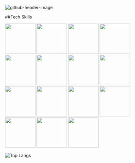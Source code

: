 
![github-header-image](https://user-images.githubusercontent.com/94549443/173029460-77d38866-6649-4df2-afbf-47207702406a.png)

<!--
**n-a-z-a/n-a-z-a** is a ✨ _special_ ✨ repository because its `README.md` (this file) appears on your GitHub profile.

Here are some ideas to get you started:

- 🔭 I’m currently working on ...
- 🌱 I’m currently learning ...
- 👯 I’m looking to collaborate on ...
- 🤔 I’m looking for help with ...
- 💬 Ask me about ...
- 📫 How to reach me: ...
- 😄 Pronouns: He/Him
- ⚡ Fun fact: ...
-->


##Tech Skills

<div id="badges">
	<img src="https://img.shields.io/badge/HTML5-E34F26?style=for-the-badge&logo=html5&logoColor=white"  width="100"/>
  	<img src="https://img.shields.io/badge/CSS-239120?&style=for-the-badge&logo=css3&logoColor=white"  width="100"/>
    	<img src="https://img.shields.io/badge/Sass-CC6699?style=for-the-badge&logo=sass&logoColor=white"  width="100"/>
   <img src="https://img.shields.io/badge/JavaScript-F7DF1E?style=for-the-badge&logo=javascript&logoColor=black"  width="100"/>
    <img src="https://img.shields.io/badge/React-20232A?style=for-the-badge&logo=react&logoColor=61DAFB"  width="100"/>
    <img src="https://img.shields.io/badge/Java-ED8B00?style=for-the-badge&logo=java&logoColor=white"  width="100"/>
   	<img src="https://img.shields.io/badge/Python-14354C?style=for-the-badge&logo=python&logoColor=white" width="100"/>
   <img src="https://img.shields.io/badge/Spring-6DB33F?style=for-the-badge&logo=spring&logoColor=white"  width="100"/>
    <img src="https://img.shields.io/badge/MySQL-00000F?style=for-the-badge&logo=mysql&logoColor=white"  width="100"/>
  <img src="https://img.shields.io/badge/Amazon_AWS-FF9900?style=for-the-badge&logo=amazonaws&logoColor=white" width="100"/>
      <img src="https://img.shields.io/badge/Google_Cloud-4285F4?style=for-the-badge&logo=google-cloud&logoColor=white"  width="100"/>
  <img src="https://img.shields.io/badge/-jest-%23C21325?style=for-the-badge&logo=jest&logoColor=white"  width="100"/>
  <img src="https://img.shields.io/badge/GIT-E44C30?style=for-the-badge&logo=git&logoColor=white" width="100"/>
	<img src="https://img.shields.io/badge/-cypress-%23E5E5E5?style=for-the-badge&logo=cypress&logoColor=058a5e" width="100"/>
	<img src="https://img.shields.io/badge/NPM-%23000000.svg?style=for-the-badge&logo=npm&logoColor=white" width="100"/>

  </div>
  
![Top Langs](https://github-readme-stats.vercel.app/api/top-langs/?username=n-a-z-a&hide=TeX&layout=compact)
